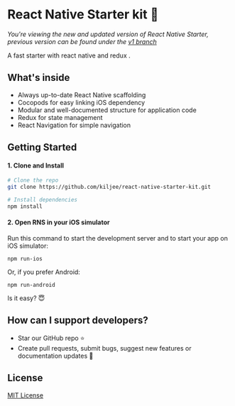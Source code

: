 # React Native Starter kit 🚀

*You're viewing the new and updated version of React Native Starter, previous version can be found under the [v1 branch](https://github.com/flatlogic/react-native-starter/tree/v1)*

A fast starter with react native and redux . 

## What's inside

- Always up-to-date React Native scaffolding
- Cocopods for easy linking iOS dependency
- Modular and well-documented structure for application code
- Redux for state management
- React Navigation for simple navigation

## Getting Started

#### 1. Clone and Install

```bash
# Clone the repo
git clone https://github.com/kiljee/react-native-starter-kit.git

# Install dependencies
npm install
```

#### 2. Open RNS in your iOS simulator

Run this command to start the development server and to start your app on iOS simulator:
```
npm run-ios
```

Or, if you prefer Android:
```
npm run-android
```
Is it easy? 😇

## How can I support developers?
- Star our GitHub repo :star:
- Create pull requests, submit bugs, suggest new features or documentation updates :wrench:

## License

[MIT License](LICENSE)